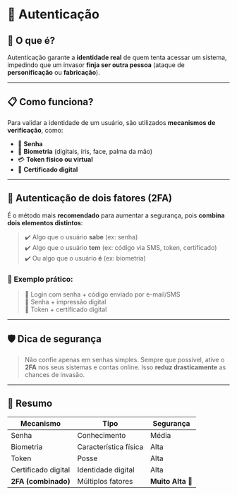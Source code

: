 # &#x1F511; Autenticação

## &#x1F50F; O que é?

Autenticação garante a **identidade real** de quem tenta acessar um sistema, impedindo que um invasor **finja ser outra pessoa** (ataque de **personificação** ou **fabricação**).

---

## &#x1F4CB; Como funciona?

Para validar a identidade de um usuário, são utilizados **mecanismos de verificação**, como:

- 🔑 **Senha**
- &#x1F9B7; **Biometria** (digitais, íris, face, palma da mão)
- &#x1F4B3; **Token físico ou virtual**
- &#x1F4C4; **Certificado digital**

---

## &#x1F510; Autenticação de dois fatores (2FA)

É o método mais **recomendado** para aumentar a segurança, pois **combina dois elementos distintos**:

> ✔️ Algo que o usuário **sabe** (ex: senha)  
> ✔️ Algo que o usuário **tem** (ex: código via SMS, token, certificado)  
> ✔️ Ou algo que o usuário **é** (ex: biometria)

### 🧪 Exemplo prático:
> 🔐 Login com senha + código enviado por e-mail/SMS  
> 🔐 Senha + impressão digital  
> 🔐 Token + certificado digital

---

## &#x1F6E1;&#xFE0F; Dica de segurança

> Não confie apenas em senhas simples. Sempre que possível, ative o **2FA** nos seus sistemas e contas online. Isso **reduz drasticamente** as chances de invasão.  

---

## 🧠 Resumo

| Mecanismo           | Tipo                   | Segurança     |
|---------------------|------------------------|----------------|
| Senha               | Conhecimento           | Média          |
| Biometria           | Característica física  | Alta           |
| Token               | Posse                  | Alta           |
| Certificado digital | Identidade digital     | Alta           |
| **2FA (combinado)** | Múltiplos fatores      | **Muito Alta** &#x1F4AA; |

